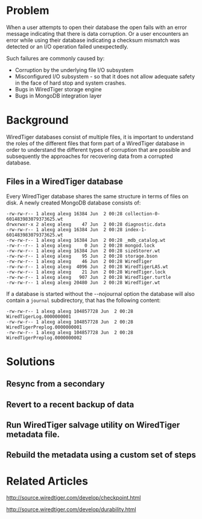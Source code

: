 # Problem

When a user attempts to open their database the open fails with an error message indicating that there is data corruption. Or a user encounters an error while using their database indicating a checksum mismatch was detected or an I/O operation failed unexpectedly.

Such failures are commonly caused by:
* Corruption by the underlying file I/O subsystem
* Misconfigured I/O subsystem - so that it does not allow adequate safety in the face of hard stop and system crashes.
* Bugs in WiredTiger storage engine
* Bugs in MongoDB integration layer

# Background

WiredTiger databases consist of multiple files, it is important to understand the roles of the different files that form part of a WiredTiger database in order to understand the different types of corruption that are possible and subsequently the approaches for recovering data from a corrupted database.

## Files in a WiredTiger database

Every WiredTiger database shares the same structure in terms of files on disk. A newly created MongoDB database consists of:

```
-rw-rw-r-- 1 alexg alexg 16384 Jun  2 00:28 collection-0-601483983079373625.wt
drwxrwxr-x 2 alexg alexg    47 Jun  2 00:28 diagnostic.data
-rw-rw-r-- 1 alexg alexg 16384 Jun  2 00:28 index-1-601483983079373625.wt
-rw-rw-r-- 1 alexg alexg 16384 Jun  2 00:28 _mdb_catalog.wt
-rw-r--r-- 1 alexg alexg     0 Jun  2 00:28 mongod.lock
-rw-rw-r-- 1 alexg alexg 16384 Jun  2 00:28 sizeStorer.wt
-rw-rw-r-- 1 alexg alexg    95 Jun  2 00:28 storage.bson
-rw-rw-r-- 1 alexg alexg    46 Jun  2 00:28 WiredTiger
-rw-rw-r-- 1 alexg alexg  4096 Jun  2 00:28 WiredTigerLAS.wt
-rw-rw-r-- 1 alexg alexg    21 Jun  2 00:28 WiredTiger.lock
-rw-rw-r-- 1 alexg alexg   907 Jun  2 00:28 WiredTiger.turtle
-rw-rw-r-- 1 alexg alexg 20480 Jun  2 00:28 WiredTiger.wt
```

If a database is started without the --nojournal option the database will also contain a `journal` subdirectory, that has the following content:
```
-rw-rw-r-- 1 alexg alexg 104857728 Jun  2 00:28 WiredTigerLog.0000000001
-rw-rw-r-- 1 alexg alexg 104857728 Jun  2 00:28 WiredTigerPreplog.0000000001
-rw-rw-r-- 1 alexg alexg 104857728 Jun  2 00:28 WiredTigerPreplog.0000000002

```

# Solutions

## Resync from a secondary
## Revert to a recent backup of data
## Run WiredTiger salvage utility on WiredTiger metadata file.
## Rebuild the metadata using a custom set of steps


# Related Articles

http://source.wiredtiger.com/develop/checkpoint.html

http://source.wiredtiger.com/develop/durability.html
